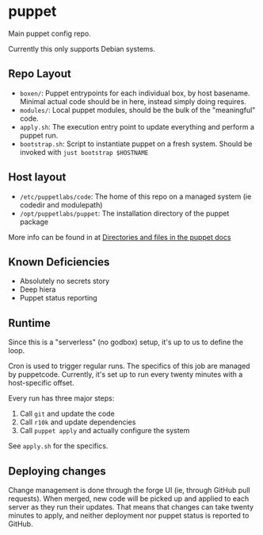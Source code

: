 # puppet

Main puppet config repo.

Currently this only supports Debian systems.

## Repo Layout

- `boxen/`: Puppet entrypoints for each individual box, by host basename. Minimal
  actual code should be in here, instead simply doing requires.
- `modules/`: Local puppet modules, should be the bulk of the "meaningful"
  code.
- `apply.sh`: The execution entry point to update everything and perform a puppet run.
- `bootstrap.sh`: Script to instantiate puppet on a fresh system. Should be
  invoked with `just bootstrap $HOSTNAME`

## Host layout

- `/etc/puppetlabs/code`: The home of this repo on a managed system (ie codedir and modulepath)
- `/opt/puppetlabs/puppet`: The installation directory of the puppet package

More info can be found in at [Directories and files in the puppet docs](https://www.puppet.com/docs/puppet/8/dirs_important_directories.html)

## Known Deficiencies

- Absolutely no secrets story
- Deep hiera
- Puppet status reporting

## Runtime

Since this is a "serverless" (no godbox) setup, it's up to us to define the loop.

Cron is used to trigger regular runs. The specifics of this job are managed by
puppetcode. Currently, it's set up to run every twenty minutes with a
host-specific offset.

Every run has three major steps:

1. Call `git` and update the code
2. Call `r10k` and update dependencies
3. Call `puppet apply` and actually configure the system

See `apply.sh` for the specifics.

## Deploying changes

Change management is done through the forge UI (ie, through GitHub pull
requests). When merged, new code will be picked up and applied to each server
as they run their updates. That means that changes can take twenty minutes to
apply, and neither deployment nor puppet status is reported to GitHub.
